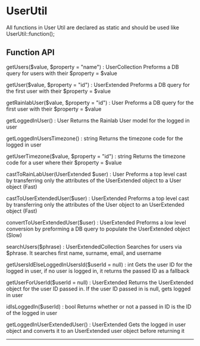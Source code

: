 # UserUtil
All functions in User Util are declared as static and should be used like UserUtil::function();

## Function API
getUsers($value, $property = "name") : UserCollection  Preforms a DB query for users with their $property = $value

getUser($value, $property = "id") : UserExtended  Preforms a DB query for the first user with their $property = $value

getRainlabUser($value, $property = "id") : User  Preforms a DB query for the first user with their $property = $value

getLoggedInUser() : User  Returns the Rainlab User model for the logged in user

getLoggedInUsersTimezone() : string  Returns the timezone code for the logged in user

getUserTimezone($value, $property = "id") : string  Returns the timezone code for a user where their $property = $value

castToRainLabUser(UserExtended $user) : User  Preforms a top level cast by transferring only the attributes of the UserExtended object to a User object (Fast)

castToUserExtendedUser($user) : UserExtended  Preforms a top level cast by transferring only the attributes of the User object to an UserExtended object (Fast)

convertToUserExtendedUser($user) : UserExtended  Preforms a low level conversion by preforming a DB query to populate the UserExtended object (Slow)

searchUsers($phrase) : UserExtendedCollection  Searches for users via $phrase. It searches first name, surname, email, and username

getUsersIdElseLoggedInUsersId($userId = null) : int  Gets the user ID for the logged in user, if no user is logged in, it returns the passed ID as a fallback

getUserForUserId($userId = null) : UserExtended  Returns the UserExtended object for the user ID passed in. If the user ID passed in is null, gets logged in user

idIsLoggedIn($userId) : bool  Returns whether or not a passed in ID is the ID of the logged in user

getLoggedInUserExtendedUser() : UserExtended  Gets the logged in user object and converts it to an UserExtended user object before returning it

* * *
